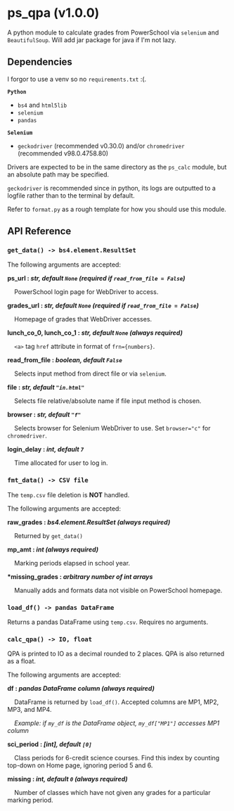 # ps_qpa (v1.0.0)

A python module to calculate grades from PowerSchool via `selenium` and `BeautifulSoup`. Will add jar package for java if I'm not lazy.

## Dependencies

I forgor to use a venv so no `requirements.txt` :(.

**`Python`**
- `bs4` and `html5lib`
- `selenium`
- `pandas`

**`Selenium`**
- `geckodriver` (recommended v0.30.0) and/or `chromedriver` (recommended v98.0.4758.80)

Drivers are expected to be in the same directory as the `ps_calc` module, but an absolute path may be specified.

`geckodriver` is recommended since in python, its logs are outputted to a logfile rather than to the terminal by default. 

Refer to `format.py` as a rough template for how you should use this module.

## API Reference

### `get_data() -> bs4.element.ResultSet`

The following arguments are accepted:

**ps_url : *str, default `None` (required if `read_from_file = False`)***

&nbsp;&nbsp;&nbsp;&nbsp;PowerSchool login page for WebDriver to access.

**grades_url : *str, default `None` (required if `read_from_file = False`)***

&nbsp;&nbsp;&nbsp;&nbsp;Homepage of grades that WebDriver accesses.

**lunch_co_0, lunch_co_1 : _str, default `None` (always required)_**

&nbsp;&nbsp;&nbsp;&nbsp;`<a>` tag `href` attribute in format of `frn={numbers}`.

**read_from_file : _boolean, default `False`_**

&nbsp;&nbsp;&nbsp;&nbsp;Selects input method from direct file or via `selenium`.

**file : _str, default `"in.html"`_**

&nbsp;&nbsp;&nbsp;&nbsp;Selects file relative/absolute name if file input method is chosen.

**browser : *str, default `"f"`***

&nbsp;&nbsp;&nbsp;&nbsp;Selects browser for Selenium WebDriver to use. Set `browser="c"` for `chromedriver`.

**login_delay : *int, default `7`***

&nbsp;&nbsp;&nbsp;&nbsp;Time allocated for user to log in.

### `fmt_data() -> CSV file`

The `temp.csv` file deletion is **NOT** handled.

The following arguments are accepted:

**raw_grades : *bs4.element.ResultSet (always required)***

&nbsp;&nbsp;&nbsp;&nbsp;Returned by `get_data()`

**mp_amt : *int (always required)***

&nbsp;&nbsp;&nbsp;&nbsp;Marking periods elapsed in school year.

**\*missing_grades : *arbitrary number of int arrays***

&nbsp;&nbsp;&nbsp;&nbsp;Manually adds and formats data not visible on PowerSchool homepage.

### `load_df() -> pandas DataFrame`

Returns a pandas DataFrame using `temp.csv`. Requires no arguments.

### `calc_qpa() -> IO, float`

QPA is printed to IO as a decimal rounded to 2 places. QPA is also returned as a float.

The following arguments are accepted:

**df : *pandas DataFrame column (always required)***

&nbsp;&nbsp;&nbsp;&nbsp;DataFrame is returned by `load_df()`. Accepted columns are MP1, MP2, MP3, and MP4.

&nbsp;&nbsp;&nbsp;&nbsp;_Example: if `my_df` is the DataFrame object, `my_df["MP1"]` accesses MP1 column_

**sci_period : *[int], default `[0]`***

&nbsp;&nbsp;&nbsp;&nbsp;Class periods for 6-credit science courses. Find this index by counting top-down on Home page, ignoring period 5 and 6.

**missing : *int, default `0` (always required)***

&nbsp;&nbsp;&nbsp;&nbsp;Number of classes which have not given any grades for a particular marking period.
